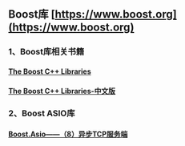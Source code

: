 ## Boost库  [https://www.boost.org](https://www.boost.org)
###   1、Boost库相关书籍
#### [The Boost C++ Libraries](https://theboostcpplibraries.com)
#### [The Boost C++ Libraries-中文版](http://zh.highscore.de/cpp/boost/frontpage.html)

###  2、Boost ASIO库
#### [Boost.Asio——（8）异步TCP服务端](https://www.jianshu.com/p/d1f09dfcbc96)
